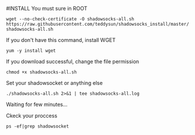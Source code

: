#INSTALL
You must sure in ROOT

```wget --no-check-certificate -O shadowsocks-all.sh https://raw.githubusercontent.com/teddysun/shadowsocks_install/master/shadowsocks-all.sh```

If you don't have this command, install WGET

```yum -y install wget```

If you download successful, change the file permission

```chmod +x shadowsocks-all.sh```

Set your shadowsocket or anything else

```./shadowsocks-all.sh 2>&1 | tee shadowsocks-all.log```

Waiting for few minutes...

Ckeck your proccess

```ps -ef|grep shadowsocket```
